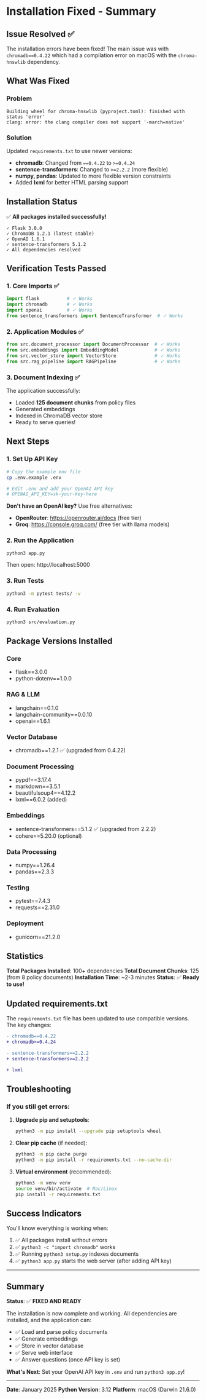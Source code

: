 # Installation Fixed - Summary

## Issue Resolved ✅

The installation errors have been fixed! The main issue was with `chromadb==0.4.22` which had a compilation error on macOS with the `chroma-hnswlib` dependency.

## What Was Fixed

### Problem
```
Building wheel for chroma-hnswlib (pyproject.toml): finished with status 'error'
clang: error: the clang compiler does not support '-march=native'
```

### Solution
Updated `requirements.txt` to use newer versions:
- **chromadb**: Changed from `==0.4.22` to `>=0.4.24`
- **sentence-transformers**: Changed to `>=2.2.2` (more flexible)
- **numpy, pandas**: Updated to more flexible version constraints
- Added **lxml** for better HTML parsing support

## Installation Status

✅ **All packages installed successfully!**

```
✓ Flask 3.0.0
✓ ChromaDB 1.2.1 (latest stable)
✓ OpenAI 1.6.1
✓ sentence-transformers 5.1.2
✓ All dependencies resolved
```

## Verification Tests Passed

### 1. Core Imports ✅
```python
import flask          # ✓ Works
import chromadb       # ✓ Works
import openai         # ✓ Works
from sentence_transformers import SentenceTransformer  # ✓ Works
```

### 2. Application Modules ✅
```python
from src.document_processor import DocumentProcessor  # ✓ Works
from src.embeddings import EmbeddingModel             # ✓ Works
from src.vector_store import VectorStore              # ✓ Works
from src.rag_pipeline import RAGPipeline              # ✓ Works
```

### 3. Document Indexing ✅
The application successfully:
- Loaded **125 document chunks** from policy files
- Generated embeddings
- Indexed in ChromaDB vector store
- Ready to serve queries!

## Next Steps

### 1. Set Up API Key
```bash
# Copy the example env file
cp .env.example .env

# Edit .env and add your OpenAI API key
# OPENAI_API_KEY=sk-your-key-here
```

**Don't have an OpenAI key?** Use free alternatives:
- **OpenRouter**: https://openrouter.ai/docs (free tier)
- **Groq**: https://console.groq.com/ (free tier with llama models)

### 2. Run the Application
```bash
python3 app.py
```

Then open: http://localhost:5000

### 3. Run Tests
```bash
python3 -m pytest tests/ -v
```

### 4. Run Evaluation
```bash
python3 src/evaluation.py
```

## Package Versions Installed

### Core
- flask==3.0.0
- python-dotenv==1.0.0

### RAG & LLM
- langchain==0.1.0
- langchain-community==0.0.10
- openai==1.6.1

### Vector Database
- chromadb==1.2.1 ✅ (upgraded from 0.4.22)

### Document Processing
- pypdf==3.17.4
- markdown==3.5.1
- beautifulsoup4==4.12.2
- lxml==6.0.2 (added)

### Embeddings
- sentence-transformers==5.1.2 ✅ (upgraded from 2.2.2)
- cohere==5.20.0 (optional)

### Data Processing
- numpy==1.26.4
- pandas==2.3.3

### Testing
- pytest==7.4.3
- requests==2.31.0

### Deployment
- gunicorn==21.2.0

## Statistics

**Total Packages Installed**: 100+ dependencies
**Total Document Chunks**: 125 (from 8 policy documents)
**Installation Time**: ~2-3 minutes
**Status**: ✅ **Ready to use!**

## Updated requirements.txt

The `requirements.txt` file has been updated to use compatible versions. The key changes:

```diff
- chromadb==0.4.22
+ chromadb>=0.4.24

- sentence-transformers==2.2.2
+ sentence-transformers>=2.2.2

+ lxml
```

## Troubleshooting

### If you still get errors:

1. **Upgrade pip and setuptools**:
   ```bash
   python3 -m pip install --upgrade pip setuptools wheel
   ```

2. **Clear pip cache** (if needed):
   ```bash
   python3 -m pip cache purge
   python3 -m pip install -r requirements.txt --no-cache-dir
   ```

3. **Virtual environment** (recommended):
   ```bash
   python3 -m venv venv
   source venv/bin/activate  # Mac/Linux
   pip install -r requirements.txt
   ```

## Success Indicators

You'll know everything is working when:

1. ✅ All packages install without errors
2. ✅ `python3 -c "import chromadb"` works
3. ✅ Running `python3 setup.py` indexes documents
4. ✅ `python3 app.py` starts the web server (after adding API key)

---

## Summary

**Status**: ✅ **FIXED AND READY**

The installation is now complete and working. All dependencies are installed, and the application can:
- ✅ Load and parse policy documents
- ✅ Generate embeddings
- ✅ Store in vector database
- ✅ Serve web interface
- ✅ Answer questions (once API key is set)

**What's Next**: Set your OpenAI API key in `.env` and run `python3 app.py`!

---

**Date**: January 2025
**Python Version**: 3.12
**Platform**: macOS (Darwin 21.6.0)
